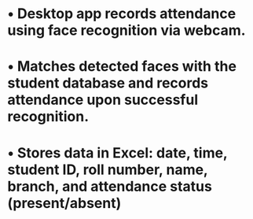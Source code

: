 # • Desktop app records attendance using face recognition via webcam.
# • Matches detected faces with the student database and records attendance upon successful recognition.
# • Stores data in Excel: date, time, student ID, roll number, name, branch, and attendance status (present/absent)
